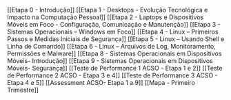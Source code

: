 [[Etapa 0 - Introdução]]
[[Etapa 1 - Desktops - Evolução Tecnológica e Impacto na Computação Pessoal]]
[[Etapa 2 - Laptops e Dispositivos Móveis em Foco - Configuração, Comunicação e Manutenção]]
[[Etapa 3 - Sistemas Operacionais – Windows em Foco]]
[[Etapa 4 - Linux – Primeiros Passos e Medidas Iniciais de Segurança]]
[[Etapa 5 - Linux – Usando Shell e Linha de Comando]]
[[Etapa 6 - Linux – Arquivos de Log, Monitoramento, Permissões e Malware]]
[[Etapa 8 - Sistemas Operacionais em Dispositivos Móveis- Introdução]]
[[Etapa 9 - Sistemas Operacionais em Dispositivos Móveis- Segurança]]
[[Teste de Performance 1 ACSO - Etapa 1 e 2]]
[[Teste de Performance 2 ACSO - Etapa 3 e 4]]
[[Teste de Performance 3 ACSO - Etapa 4 e 5]]
[[Assessment ACSO- Etapa 1 a 9]]
[[Mapa - Primeiro Trimestre]]